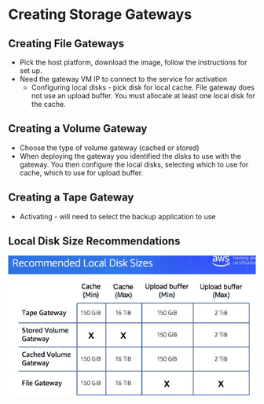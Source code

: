 # Creating Storage Gateways

## Creating File Gateways

* Pick the host platform, download the image, follow the instructions for set up.
* Need the gateway VM IP to connect to the service for activation
    * Configuring local disks - pick disk for local cache. File gateway does not use an upload buffer. You must allocate at least one local disk for the cache.

## Creating a Volume Gateway

* Choose the type of volume gateway (cached or stored)
* When deploying the gateway you identified the disks to use with the gateway. You then configure the local disks, selecting which to use for cache, which to use for upload buffer.

## Creating a Tape Gateway

* Activating - will need to select the backup application to use

## Local Disk Size Recommendations

![local disk size recommendation](./local-disk-sizes.jpg)